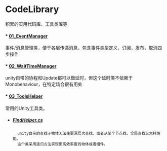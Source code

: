 # CodeLibrary
积累的实用代码库、工具类库等

#### * [01_EventManager](https://github.com/linguoyuan/CodeLibrary/tree/master/01_EventManager)
事件/消息管理类，便于各层传递消息，包含事件类型定义，订阅，发布，取消四步操作

#### * [02_WaitTimeManager](https://github.com/linguoyuan/CodeLibrary/tree/master/02_WaitTimeManager)
unity自带的协程和Update都可以做延时，但这个延时类不依赖于Monobehaviour，在特定场合很有用处

#### * [03_ToolsHelper](https://github.com/linguoyuan/CodeLibrary/tree/master/03_ToolsHelper)
常用的Unity工具类。
 * ##### [FindHelper.cs](https://github.com/linguoyuan/CodeLibrary/blob/master/03_ToolsHelper/FindHelper.cs)
         unity自带的查找子物体无法往更深层次查找，或者从某个节点找，全局查找又太耗性能。
         这个类采用递归方法实现更高效率查找物体或者组件。
